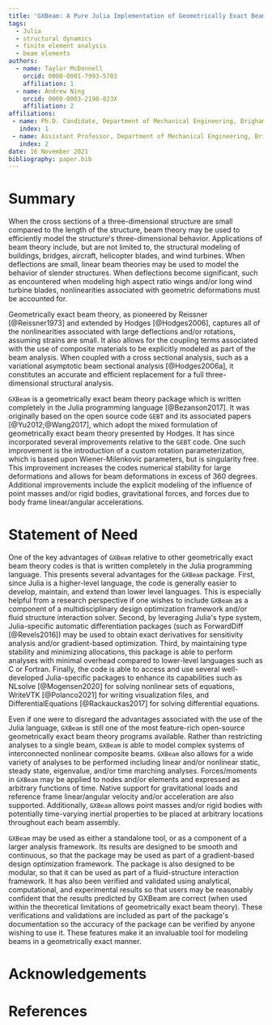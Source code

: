 ```yaml
---
title: 'GXBeam: A Pure Julia Implementation of Geometrically Exact Beam Theory'
tags:
  - Julia
  - structural dynamics
  - finite element analysis
  - beam elements
authors:
  - name: Taylor McDonnell
    orcid: 0000-0001-7993-5703
    affiliation: 1
  - name: Andrew Ning
    orcid: 0000-0003-2190-823X
    affiliation: 2
affiliations:
 - name: Ph.D. Candidate, Department of Mechanical Engineering, Brigham Young University, Provo, UT, 84602, USA
   index: 1
 - name: Assistant Professor, Department of Mechanical Engineering, Brigham Young University, Provo, UT, 84602, USA
   index: 2
date: 16 November 2021
bibliography: paper.bib
---
```


# Summary

When the cross sections of a three-dimensional structure are small compared to the length of the structure, beam theory may be used to efficiently model the structure's three-dimensional behavior.  Applications of beam theory include, but are not limited to, the structural modeling of buildings, bridges, aircraft, helicopter blades, and wind turbines.  When deflections are small, linear beam theories may be used to model the behavior of slender structures.  When deflections become significant, such as encountered when modeling high aspect ratio wings and/or long wind turbine blades, nonlinearities associated with geometric deformations must be accounted for.  

Geometrically exact beam theory, as pioneered by Reissner [@Reissner1973] and extended by Hodges [@Hodges2006], captures all of the nonlinearities associated with large deflections and/or rotations, assuming strains are small.  It also allows for the coupling terms associated with the use of composite materials to be explicitly modeled as part of the beam analysis.  When coupled with a cross sectional analysis, such as a variational asymptotic beam sectional analysis [@Hodges2006a], it constitutes an accurate and efficient replacement for a full three-dimensional structural analysis.  

`GXBeam` is a geometrically exact beam theory package which is written completely in the Julia programming language [@Bezanson2017].  It was originally based on the open source code `GEBT` and its associated papers [@Yu2012;@Wang2017], which adopt the mixed formulation of geometrically exact beam theory presented by Hodges.  It has since incorporated several improvements relative to the `GEBT` code. One such improvement is the introduction of a custom rotation parameterization, which is based upon Wiener-Milenkovic parameters, but is singularity free.  This improvement increases the codes numerical stability for large deformations and allows for beam deformations in excess of 360 degrees.  Additional improvements include the explicit modeling of the influence of point masses and/or rigid bodies, gravitational forces, and forces due to body frame linear/angular accelerations.

# Statement of Need

One of the key advantages of `GXBeam` relative to other geometrically exact beam theory codes is that is written completely in the Julia programming language.  This presents several advantages for the `GXBeam` package. First, since Julia is a higher-level language, the code is generally easier to develop, maintain, and extend than lower level languages.  This is especially helpful from a research perspective if one wishes to include `GXBeam` as a component of a multidisciplinary design optimization framework and/or fluid structure interaction solver.  Second, by leveraging Julia's type system, Julia-specific automatic differentiation packages (such as ForwardDiff [@Revels2016]) may be used to obtain exact derivatives for sensitivity analysis and/or gradient-based optimization.  Third, by maintaining type stability and minimizing allocations, this package is able to perform analyses with minimal overhead compared to lower-level languages such as C or Fortran.  Finally, the code is able to access and use several well-developed Julia-specific packages to enhance its capabilities such as NLsolve [@Mogensen2020] for solving nonlinear sets of equations, WriteVTK [@Polanco2021] for writing visualization files, and DifferentialEquations [@Rackauckas2017] for solving differential equations. 

Even if one were to disregard the advantages associated with the use of the Julia language, `GXBeam` is still one of the most feature-rich open-source geometrically exact beam theory programs available.  Rather than restricting analyses to a single beam, `GXBeam` is able to model complex systems of interconnected nonlinear composite beams.  `GXBeam` also allows for a wide variety of analyses to be performed including linear and/or nonlinear static, steady state, eigenvalue, and/or time marching analyses.  Forces/moments in `GXBeam` may be applied to nodes and/or elements and expressed as arbitrary functions of time.  Native support for gravitational loads and reference frame linear/angular velocity and/or acceleration are also supported.  Additionally, `GXBeam` allows point masses and/or rigid bodies with potentially time-varying inertial properties to be placed at arbitrary locations throughout each beam assembly.

`GXBeam` may be used as either a standalone tool, or as a component of a larger analysis framework.  Its results are designed to be smooth and continuous, so that the package may be used as part of a gradient-based design optimization framework.  The package is also designed to be modular, so that it can be used as part of a fluid-structure interaction framework.  It has also been verified and validated using analytical, computational, and experimental results so that users may be reasonably confident that the results predicted by GXBeam are correct (when used within the theoretical limitations of geometrically exact beam theory).  These verifications and validations are included as part of the package's documentation so the accuracy of the package can be verified by anyone wishing to use it.  These features make it an invaluable tool for modeling beams in a geometrically exact manner.

# Acknowledgements



# References